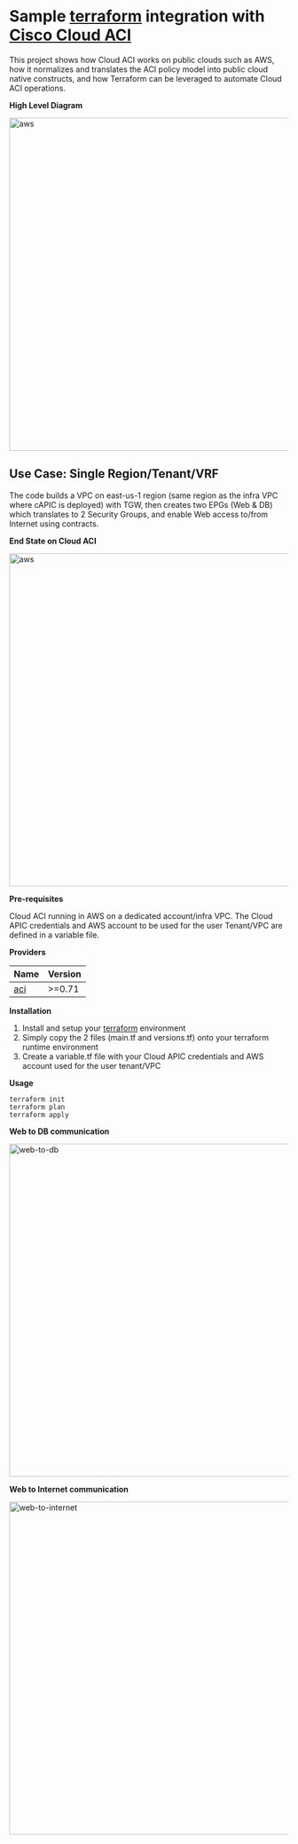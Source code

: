 

# Sample [terraform](https://www.terraform.io) integration with [Cisco Cloud ACI](https://www.cisco.com/c/en/us/solutions/data-center-virtualization/application-centric-infrastructure/cloud-aci.html)

This project shows how Cloud ACI works on public clouds such as AWS, how it normalizes and translates the ACI policy model into public cloud native constructs, and how Terraform can be leveraged to automate Cloud ACI operations.

**High Level Diagram**

<img width="600" alt="aws" src="https://github.com/marinalf/cloudaci-demo-terraform-aws/blob/main/images/hld.png">

## Use Case: Single Region/Tenant/VRF

The code builds a VPC on east-us-1 region (same region as the infra VPC where cAPIC is deployed) with TGW, then creates two EPGs (Web & DB) which translates to 2 Security Groups, and enable Web access to/from Internet using contracts.

**End State on Cloud ACI**

<img width="600" alt="aws" src="https://github.com/marinalf/cloudaci-demo-terraform-aws/blob/main/images/myapp.png">

**Pre-requisites**

Cloud ACI running in AWS on a dedicated account/infra VPC. The Cloud APIC credentials and AWS account to be used for the user Tenant/VPC are defined in a variable file.

**Providers**

| Name      | Version |
| --------- | ------- |
| [aci](https://registry.terraform.io/providers/CiscoDevNet/aci/latest)|  >=0.71   |

**Installation**

1. Install and setup your [terraform](https://www.terraform.io/downloads.html) environment
2. Simply copy the 2 files (main.tf and versions.tf) onto your terraform runtime environment
3. Create a variable.tf file with your Cloud APIC credentials and AWS account used for the user tenant/VPC

**Usage**

```
terraform init
terraform plan
terraform apply

```
**Web to DB communication**

<img width="600" alt="web-to-db" src="https://github.com/marinalf/cloudaci-demo-terraform-aws/blob/main/images/web-to-db.png">

**Web to Internet communication**

<img width="600" alt="web-to-internet" src="https://github.com/marinalf/cloudaci-demo-terraform-aws/blob/main/images/web-to-internet.png">
